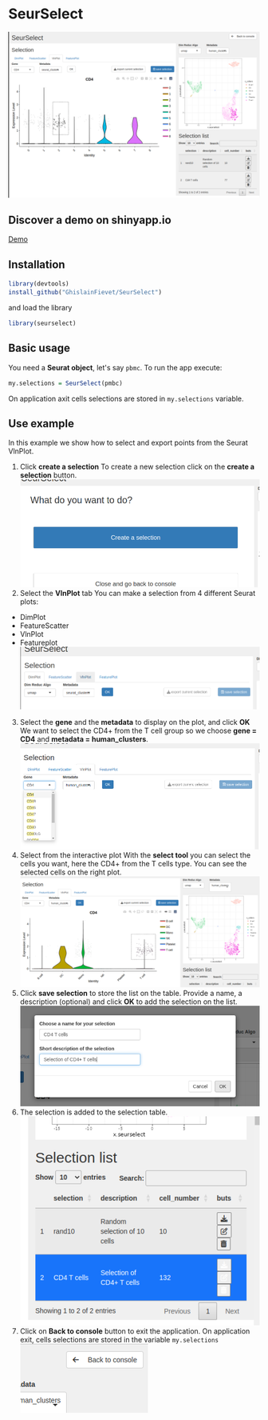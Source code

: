# SeurSelect

![presentation view](https://raw.githubusercontent.com/GhislainFievet/SeurSelect/main/im/main_panel.png)

## Discover a demo on shinyapp.io
[Demo](https://gfievetinserm.shinyapps.io/seurselect/)

## Installation
```R
library(devtools)
install_github("GhislainFievet/SeurSelect")
```
and load the library
```R
library(seurselect)
```

## Basic usage

You need a **Seurat object**, let's say ```pbmc```. To run the app execute:
```R
my.selections = SeurSelect(pmbc)
```
On application axit cells selections are stored in ```my.selections``` variable.

## Use example
In this example we show how to select and export points from the Seurat VlnPlot.
1. Click **create a selection**
To create a new selection click on the **create a selection** button.
![create a selection](https://raw.githubusercontent.com/GhislainFievet/SeurSelect/main/im/ss_1.png)
2. Select the **VlnPlot** tab
You can make a selection from 4 different Seurat plots: 
- DimPlot
- FeatureScatter
- VlnPlot
- Featureplot
![Select plot](https://raw.githubusercontent.com/GhislainFievet/SeurSelect/main/im/ss_2.png)
3. Select the **gene** and the **metadata** to display on the plot, and click **OK**
We want to select the CD4+ from the T cell group so we choose **gene = CD4** and **metadata = human_clusters**.
![choose gene and metadata](https://raw.githubusercontent.com/GhislainFievet/SeurSelect/main/im/ss_3.png)
4. Select from the interactive plot
With the **select tool** you can select the cells you want, here the CD4+ from the T cells type. You can see the selected cells on the right plot.
![make the selection](https://raw.githubusercontent.com/GhislainFievet/SeurSelect/main/im/ss_4.png)
5. Click **save selection** to store the list on the table.
Provide a name, a description (optional) and click **OK** to add the selection on the list.
![save selection](https://raw.githubusercontent.com/GhislainFievet/SeurSelect/main/im/ss_5.png)
6. The selection is added to the selection table.
![selection table](https://raw.githubusercontent.com/GhislainFievet/SeurSelect/main/im/ss_6.png)
7. Click on **Back to console** button to exit the application.
On application exit, cells selections are stored in the variable ```my.selections```
![close application](https://raw.githubusercontent.com/GhislainFievet/SeurSelect/main/im/ss_7.png)
